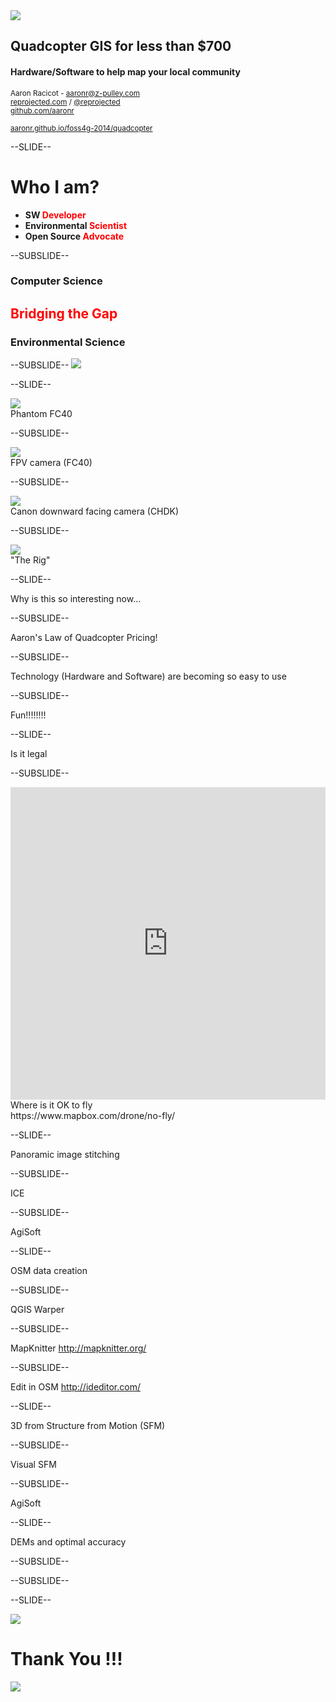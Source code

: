 <!------------------------------------------------------------>
<!--      FOSS4G 2014 - Quadcopter GIS on the cheap         -->
<!--      Target talk time - 20 min + 5 min questions       -->
<!------------------------------------------------------------>


<!------------------------------------------------------------>
<!-- Topic: Title slide -->

<img style="max-height: 300px;" src="images/quadcopter_cover.png">
<h2>Quadcopter GIS for less than $700</h2>
<h4>Hardware/Software to help map your local community</h4>
<p>
    <small>Aaron Racicot - <a href="mailto:aaronr@z-pulley.com">aaronr@z-pulley.com</a>
<br>
<a href="http://reprojected.com">reprojected.com</a> / <a href="http://twitter.com/reprojected">@reprojected</a> 
<br>
<a href="https://github.com/aaronr">github.com/aaronr</a>
<br><br>
<a href="http://aaronr.github.io/foss4g-2014/smalltown">aaronr.github.io/foss4g-2014/quadcopter</a>
</small>
</p>

<!------------------------------------------------------------>
--SLIDE--
<!-- Topic: Introduce myself -->

<h1>Who I am?</h1>

<ul>
  <li><strong>SW <span style="color:#ff0000;">Developer</span></strong></li>
  <li><strong>Environmental <span style="color:#ff0000;">Scientist</span></strong></li>
  <li><strong>Open Source <span style="color:#ff0000;">Advocate</span></strong></li>
</ul>

--SUBSLIDE--

  <h3>Computer Science</h3>
  <h2><span style="color:#ff0000;">Bridging the Gap</span></h2>
  <h3>Environmental Science</h3>

--SUBSLIDE--
<img src="images/whoami.png">


<!------------------------------------------------------------>
--SLIDE--
<!-- Topic: Hardware setup ... -->

<img style="max-height: 450px;" src="images/phantom_fc40.jpg">
<br>
Phantom FC40

--SUBSLIDE--

<img style="max-height: 450px;" src="images/fc40_camera.jpg">
<br>
FPV camera (FC40)

--SUBSLIDE--

<img style="max-height: 450px;" src="images/canon.jpg">
<br>
Canon downward facing camera (CHDK)

--SUBSLIDE--

<img style="max-height: 450px;" src="images/z-pulley_phantom.jpg">
<br>
"The Rig"

<!------------------------------------------------------------>
--SLIDE--
<!-- Topic: Why is this so interesting now ... -->

Why is this so interesting now...

--SUBSLIDE--

Aaron's Law of Quadcopter Pricing!

--SUBSLIDE--

Technology (Hardware and Software) are becoming so easy to use

--SUBSLIDE--

Fun!!!!!!!!

<!------------------------------------------------------------>
--SLIDE--
<!-- Topic: Is it legal ... -->

Is it legal

--SUBSLIDE--

<iframe width="100%" height="500px" frameBorder="0" src="https://www.mapbox.com/drone/no-fly/#10/45.4818/-122.6658"></iframe>
Where is it OK to fly
<br>
https://www.mapbox.com/drone/no-fly/

<!------------------------------------------------------------>
--SLIDE--
<!-- Topic: Interesting workflows ... -->

Panoramic image stitching

--SUBSLIDE--

ICE

--SUBSLIDE--

AgiSoft

<!------------------------------------------------------------>
--SLIDE--
<!-- Topic: Interesting workflows ... -->

OSM data creation

--SUBSLIDE--

QGIS Warper

--SUBSLIDE--

MapKnitter
http://mapknitter.org/

--SUBSLIDE--

Edit in OSM
http://ideditor.com/

<!------------------------------------------------------------>
--SLIDE--
<!-- Topic: Interesting workflows ... -->

3D from Structure from Motion (SFM)

--SUBSLIDE--

Visual SFM

--SUBSLIDE--

AgiSoft

<!------------------------------------------------------------>
--SLIDE--
<!-- Topic: Future ... -->

DEMs and optimal accuracy

--SUBSLIDE--

--SUBSLIDE--

<!------------------------------------------------------------>
--SLIDE--
<!-- Topic: Thank You -->

<img style="max-height: 150px;" src="images/z-pulley.png"><h1>Thank You !!!</h1><img style="max-height: 150px;" src="images/cugos.png">

